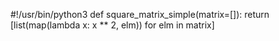 #!/usr/bin/python3
def square_matrix_simple(matrix=[]):
    return [list(map(lambda x: x ** 2, elm)) for elm in matrix]